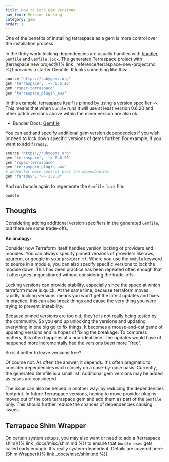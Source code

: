 ```yaml
---
title: How to Lock Gem Versions
nav_text: Version Locking
category: gem
order: 1
---
```


One of the benefits of installing terraspace as a gem is more control over the installation process.

In the Ruby world locking dependencies are usually handled with [bundler](https://bundler.io/), `Gemfile` and `Gemfile.lock`.  The generated Terraspace project with [terraspace new project]({% link _reference/terraspace-new-project.md %}) provides a starter Gemfile. It looks something like this:

```ruby
source "https://rubygems.org"
gem "terraspace", '~> 0.6.20'
gem "rspec-terraspace"
gem "terraspace_plugin_aws"
```

In this example, terraspace itself is pinned by using a version specifier `~>`. This means that when `bundle` runs it will use at least version 0.6.20 and other patch versions above within the minor version are also ok.

* Bundler Docs: [Gemfile](https://bundler.io/gemfile.html)

You can add and specify additional gem version dependencies if you wish or need to lock down specific versions of gems further. For example, if you want to add `faraday`.

```ruby
source "https://rubygems.org"
gem "terraspace", '~> 0.6.20'
gem "rspec-terraspace"
gem "terraspace_plugin_aws"
# added for more control over the dependencies
gem "faraday", "~> 1.8.0"
```

And run bundle again to regenerate the `Gemfile.lock` file.

    bundle

## Thoughts

Considering adding additional version specifiers in the generated `Gemfile`, but there are some trade-offs.

**An analogy:**

Consider how Terraform itself handles version locking of providers and modules. You can always specify pinned versions of providers like aws, azurerm, or google in your `provider.tf`. Where you use the `module` keyword to source in a module, you can also specify specific versions to lock the module down. This has been practice has been repeated often enough that it often goes unquestioned without considering the trade-offs.

Locking versions can provide stability, especially since the speed at which terraform move is quick. At the same time, because terraform moves rapidly, locking versions means you won't get the latest updates and fixes. In practice, this can also break things and cause the very thing you were trying to prevent: instability.

Because pinned versions are too old, they're is not really being tested by the community. So you end up unlocking the versions and updating everything in one big go to fix things. It becomes a mouse-and-cat game of updating versions and in hopes of fixing the breakage. To compress matters, this often happens at a non-ideal time. The updates would have of happened more incrementally had the versions been more "free".

So is it better to leave versions free?

Of course not. As often the answer, it depends. It's often pragmatic to consider dependencies each closely on a case-by-case basis. Currently, the generated Gemfile is a small list. Additional gem versions may be added as cases are considered.

The issue can also be helped in another way: by reducing the dependencies footprint. In future Terraspace versions, hoping to move provider plugins moved out of the core terraspace gem and add them as part of the `Gemfile` only. This should further reduce the chances of dependencies causing issues.

## Terrapace Shim Wrapper

On certain system setups, you may also want or need to add a [terraspace shim]({% link _docs/misc/shim.md %}) to ensure that `bundle exec` gets called early enough. It's really system-dependent. Details are covered here: [Shim Wrapper]({% link _docs/misc/shim.md %}).
